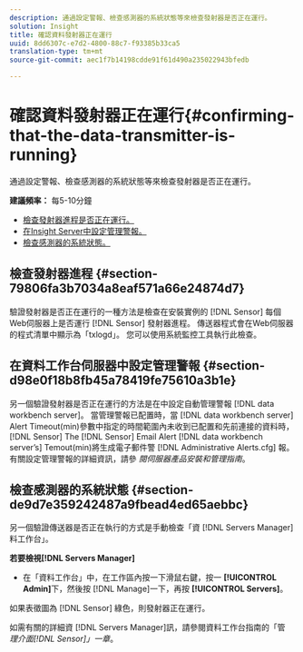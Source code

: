 ```yaml
---
description: 通過設定警報、檢查感測器的系統狀態等來檢查發射器是否正在運行。
solution: Insight
title: 確認資料發射器正在運行
uuid: 8dd6307c-e7d2-4800-88c7-f93385b33ca5
translation-type: tm+mt
source-git-commit: aec1f7b14198cdde91f61d490a235022943bfedb

---
```



# 確認資料發射器正在運行{#confirming-that-the-data-transmitter-is-running}

通過設定警報、檢查感測器的系統狀態等來檢查發射器是否正在運行。

**建議頻率：** 每5-10分鐘

* [檢查發射器進程是否正在運行。](../../../home/c-snsr-ovrvw/admin-sensor/c-data-trmtr-rng.md#section-79806fa3b7034a8eaf571a66e24874d7)
* [在Insight Server中設定管理警報。](../../../home/c-snsr-ovrvw/admin-sensor/c-data-trmtr-rng.md#section-d98e0f18b8fb45a78419fe75610a3b1e)
* [檢查感測器的系統狀態。](../../../home/c-snsr-ovrvw/admin-sensor/c-data-trmtr-rng.md#section-de9d7e359242487a9fbead4ed65aebbc)

## 檢查發射器進程 {#section-79806fa3b7034a8eaf571a66e24874d7}

驗證發射器是否正在運行的一種方法是檢查在安裝實例的 [!DNL Sensor] 每個Web伺服器上是否運行 [!DNL Sensor] 發射器進程。 傳送器程式會在Web伺服器的程式清單中顯示為「txlogd」。 您可以使用系統監控工具執行此檢查。

## 在資料工作台伺服器中設定管理警報 {#section-d98e0f18b8fb45a78419fe75610a3b1e}

另一個驗證發射器是否正在運行的方法是在中設定自動管理警報 [!DNL data workbench server]。 當管理警報已配置時，當 [!DNL data workbench server] Alert Timeout(min)參數中指定的時間範圍內未收到已配置和先前連接的資料時， [!DNL Sensor] The [!DNL Sensor] Email Alert [!DNL data workbench server’s] Temout(min)將生成電子郵件警 [!DNL Administrative Alerts.cfg] 報。 有關設定管理警報的詳細資訊，請參 *閱伺服器產品安裝和管理指南*。

## 檢查感測器的系統狀態 {#section-de9d7e359242487a9fbead4ed65aebbc}

另一個驗證傳送器是否正在執行的方式是手動檢查「資 [!DNL Servers Manager] 料工作台」。

**若要檢視[!DNL Servers Manager]**

* 在「資料工作台」中，在工作區內按一下滑鼠右鍵，按一 **[!UICONTROL Admin]**&#x200B;下，然後按 [!DNL Manage]一下，再按 **[!UICONTROL Servers]**。

如果表徵圖為 [!DNL Sensor] 綠色，則發射器正在運行。

如需有關的詳細資 [!DNL Servers Manager]訊，請參閱資料工作台指南的「管 *理介面[!DNL Sensor]」一章*。
